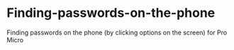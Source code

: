 # Finding-passwords-on-the-phone
Finding passwords on the phone (by clicking options on the screen) for Pro Micro
